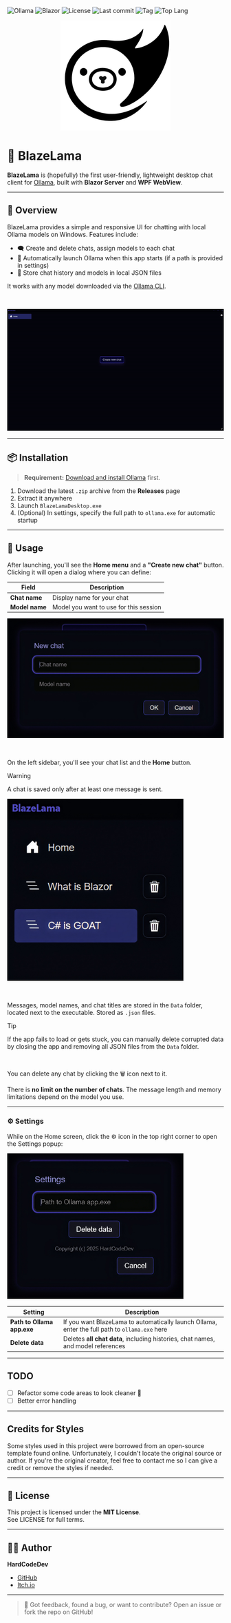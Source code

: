 ![Ollama](https://img.shields.io/badge/Ollama-%23000000?logo=Ollama)
![Blazor](https://img.shields.io/badge/Blazor-%23512BD4?logo=Blazor)
![License](https://img.shields.io/github/license/HardCodeDev777/BlazeLama?color=%2305991d)
![Last commit](https://img.shields.io/github/last-commit/HardCodeDev777/BlazeLama?color=%2305991d)
![Tag](https://img.shields.io/github/v/tag/HardCodeDev777/BlazeLama)
![Top Lang](https://img.shields.io/github/languages/top/HardCodeDev777/BlazeLama)
 
<div align="center">
    <img src="logo.png" width="256">
</div>

# 🦙 BlazeLama

**BlazeLama** is (hopefully) the first user-friendly, lightweight desktop chat client for [Ollama](https://ollama.com), built with **Blazor Server** and **WPF WebView**.
 
---

## 🚀 Overview

BlazeLama provides a simple and responsive UI for chatting with local Ollama models on Windows. Features include:

- 🗨️ Create and delete chats, assign models to each chat
- 🔧 Automatically launch Ollama when this app starts (if a path is provided in settings)
- 💾 Store chat history and models in local JSON files

It works with any model downloaded via the [Ollama CLI](https://ollama.com/library).

&nbsp;
&nbsp;

![BlazeLama](./app.gif)


---

## 📦 Installation

> **Requirement:** [Download and install Ollama](https://ollama.com) first.

1. Download the latest `.zip` archive from the **Releases** page  
2. Extract it anywhere  
3. Launch `BlazeLamaDesktop.exe`  
4. (Optional) In settings, specify the full path to `ollama.exe` for automatic startup

---

## 🔨 Usage

After launching, you'll see the **Home menu** and a **"Create new chat"** button. Clicking it will open a dialog where you can define:

| Field          | Description                            |
|----------------|----------------------------------------|
| **Chat name**  | Display name for your chat             |
| **Model name** | Model you want to use for this session |

<div>
    <img src="ChatPopup.png" width="512">
</div>

&nbsp;
&nbsp;

On the left sidebar, you'll see your chat list and the **Home** button.

> [!WARNING]  
> A chat is saved only after at least one message is sent.


<div>
    <img src="ChatList.png" width="410">
</div>

&nbsp;
&nbsp;

Messages, model names, and chat titles are stored in the `Data` folder, located next to the executable. Stored as `.json` files.

> [!TIP]  
> If the app fails to load or gets stuck, you can manually delete corrupted data by closing the app and removing all JSON files from the `Data` folder.

&nbsp;

You can delete any chat by clicking the 🗑 icon next to it.

There is **no limit on the number of chats**. The message length and memory limitations depend on the model you use.

---

### ⚙️ Settings

While on the Home screen, click the ⚙️ icon in the top right corner to open the Settings popup:

<div>
    <img src="Settings.png" width="410">
</div>

| Setting                   | Description |
|---------------------------|-------------|
| **Path to Ollama app.exe** | If you want BlazeLama to automatically launch Ollama, enter the full path to `ollama.exe` here |
| **Delete data**           | Deletes **all chat data**, including histories, chat names, and model references |

---
## TODO

- [ ]  Refactor some code areas to look cleaner 🙂
- [ ]  Better error handling
---

## Credits for Styles

Some styles used in this project were borrowed from an open-source template found online. Unfortunately, I couldn't locate the original source or author. If you're the original creator, feel free to contact me so I can give a credit or remove the styles if needed.

---

## 📄 License

This project is licensed under the **MIT License**.  
See LICENSE for full terms.

---

## 👨‍💻 Author

**HardCodeDev**  
-  [GitHub](https://github.com/HardCodeDev777)  
-  [Itch.io](https://hardcodedev.itch.io/)

---

> 💬 Got feedback, found a bug, or want to contribute? Open an issue or fork the repo on GitHub!
